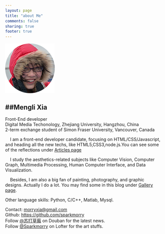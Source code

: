 ```yaml
---
layout: page
title: "about Me"
comments: false
sharing: true
footer: true
---
```


![Mou icon](/about/img/photo.png)

##Mengli Xia
---
Front-End developer</br>
Digital Media Techonology, Zhejiang University, Hangzhou, China</br>
2-term exchange student of Simon Fraser University, Vancouver, Canada

&nbsp;&nbsp;&nbsp;&nbsp;I am a front-end developer candidate, focusing on HTML/CSS/Javascript, and heading all the new techs, like HTML5,CSS3,node.js.You can see some of the reflections under [Articles page](http://sparkmorry.github.io/)

&nbsp;&nbsp;&nbsp;&nbsp;I study the aesthetics-related subjects like Computer Vision, Computer Graph, Multimedia Processing, Human Computer Interface, and Data Visualization.</br>

&nbsp;&nbsp;&nbsp;&nbsp;Besides, I am also 
a big fan of painting, photography, and graphic designs. Actually I do a lot. You may find some in this blog under [Gallery page](http://sparkmorry.github.io/painting/). 

Other language skills: Python, C/C++, Matlab, Mysql.

Contact: <morryxia@gmail.com>    
Github: <https://github.com/sparkmorry>   
Follow [@苏打草莓](http://www.douban.com/people/sparkmorry/) on Douban for the latest news.    
Follow [@Sparkmorry](http://sparkmorry.lofter.com/) on Lofter for the art stuffs.
